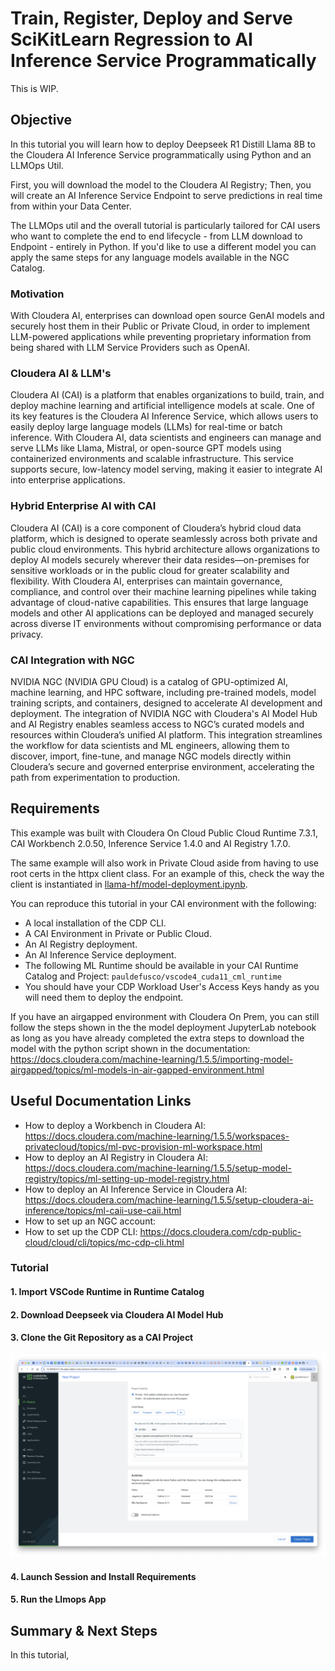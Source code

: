 # Train, Register, Deploy and Serve SciKitLearn Regression to AI Inference Service Programmatically

This is WIP.

## Objective

In this tutorial you will learn how to deploy Deepseek R1 Distill Llama 8B to the Cloudera AI Inference Service programmatically using Python and an LLMOps Util.

First, you will download the model to the Cloudera AI Registry; Then, you will create an AI Inference Service Endpoint to serve predictions in real time from within your Data Center.

The LLMOps util and the overall tutorial is particularly tailored for CAI users who want to complete the end to end lifecycle - from LLM download to Endpoint - entirely in Python. If you'd like to use a different model you can apply the same steps for any language models available in the NGC Catalog.  

### Motivation

With Cloudera AI, enterprises can download open source GenAI models and securely host them in their Public or Private Cloud, in order to implement LLM-powered applications while preventing proprietary information from being shared with LLM Service Providers such as OpenAI.

### Cloudera AI & LLM's

Cloudera AI (CAI) is a platform that enables organizations to build, train, and deploy machine learning and artificial intelligence models at scale. One of its key features is the Cloudera AI Inference Service, which allows users to easily deploy large language models (LLMs) for real-time or batch inference. With Cloudera AI, data scientists and engineers can manage and serve LLMs like Llama, Mistral, or open-source GPT models using containerized environments and scalable infrastructure. This service supports secure, low-latency model serving, making it easier to integrate AI into enterprise applications.

### Hybrid Enterprise AI with CAI

Cloudera AI (CAI) is a core component of Cloudera’s hybrid cloud data platform, which is designed to operate seamlessly across both private and public cloud environments. This hybrid architecture allows organizations to deploy AI models securely wherever their data resides—on-premises for sensitive workloads or in the public cloud for greater scalability and flexibility. With Cloudera AI, enterprises can maintain governance, compliance, and control over their machine learning pipelines while taking advantage of cloud-native capabilities. This ensures that large language models and other AI applications can be deployed and managed securely across diverse IT environments without compromising performance or data privacy.

### CAI Integration with NGC

NVIDIA NGC (NVIDIA GPU Cloud) is a catalog of GPU-optimized AI, machine learning, and HPC software, including pre-trained models, model training scripts, and containers, designed to accelerate AI development and deployment. The integration of NVIDIA NGC with Cloudera's AI Model Hub and AI Registry enables seamless access to NGC’s curated models and resources within Cloudera’s unified AI platform. This integration streamlines the workflow for data scientists and ML engineers, allowing them to discover, import, fine-tune, and manage NGC models directly within Cloudera’s secure and governed enterprise environment, accelerating the path from experimentation to production.

## Requirements

This example was built with Cloudera On Cloud Public Cloud Runtime 7.3.1, CAI Workbench 2.0.50, Inference Service 1.4.0 and AI Registry 1.7.0.

The same example will also work in Private Cloud aside from having to use root certs in the httpx client class. For an example of this, check the way the client is instantiated in [llama-hf/model-deployment.ipynb](https://github.com/pdefusco/CAI_Inf_Service_Articles/blob/main/llama-hf/model-deployment.ipynb).  

You can reproduce this tutorial in your CAI environment with the following:

* A local installation of the CDP CLI.
* A CAI Environment in Private or Public Cloud.
* An AI Registry deployment.
* An AI Inference Service deployment.
* The following ML Runtime should be available in your CAI Runtime Catalog and Project: ```pauldefusco/vscode4_cuda11_cml_runtime```
* You should have your CDP Workload User's Access Keys handy as you will need them to deploy the endpoint.

If you have an airgapped environment with Cloudera On Prem, you can still follow the steps shown in the the model deployment JupyterLab notebook as long as you have already completed the extra steps to download the model with the python script shown in the documentation: https://docs.cloudera.com/machine-learning/1.5.5/importing-model-airgapped/topics/ml-models-in-air-gapped-environment.html

## Useful Documentation Links

* How to deploy a Workbench in Cloudera AI: https://docs.cloudera.com/machine-learning/1.5.5/workspaces-privatecloud/topics/ml-pvc-provision-ml-workspace.html
* How to deploy an AI Registry in Cloudera AI: https://docs.cloudera.com/machine-learning/1.5.5/setup-model-registry/topics/ml-setting-up-model-registry.html
* How to deploy an AI Inference Service in Cloudera AI: https://docs.cloudera.com/machine-learning/1.5.5/setup-cloudera-ai-inference/topics/ml-caii-use-caii.html
* How to set up an NGC account:
* How to set up the CDP CLI: https://docs.cloudera.com/cdp-public-cloud/cloud/cli/topics/mc-cdp-cli.html

### Tutorial


#### 1. Import VSCode Runtime in Runtime Catalog

#### 2. Download Deepseek via Cloudera AI Model Hub

#### 3. Clone the Git Repository as a CAI Project

![alt text](../img/project-wizard-2.png)

#### 4. Launch Session and Install Requirements

#### 5. Run the Llmops App

## Summary & Next Steps

In this tutorial,
